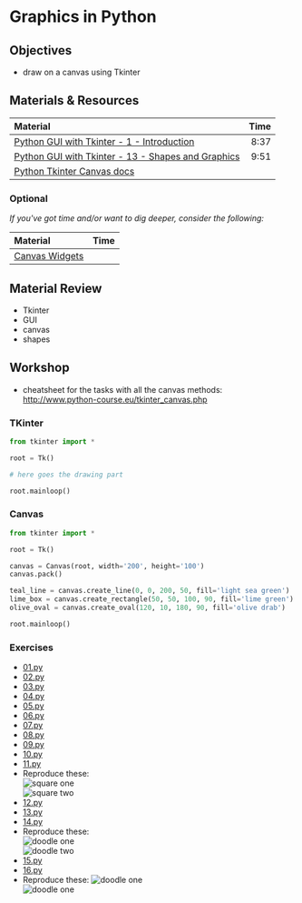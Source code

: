 # Graphics in Python

## Objectives
* draw on a canvas using Tkinter

## Materials & Resources
| Material | Time |
|:---------|-----:|
| [Python GUI with Tkinter - 1 - Introduction](https://www.youtube.com/watch?v=RJB1Ek2Ko_Y&index=1&list=PL6gx4Cwl9DGBwibXFtPtflztSNPGuIB_d) | 8:37 |
| [Python GUI with Tkinter - 13 - Shapes and Graphics](https://www.youtube.com/watch?v=O12aT42okYE&list=PL6gx4Cwl9DGBwibXFtPtflztSNPGuIB_d&index=13) | 9:51 |
| [Python Tkinter Canvas docs](http://www.tutorialspoint.com/python/tk_canvas.htm) | |

### Optional
*If you've got time and/or want to dig deeper, consider the following:*

| Material | Time |
|:---------|-----:|
| [Canvas Widgets](http://www.python-course.eu/tkinter_canvas.php) | |

## Material Review
 - Tkinter
 - GUI
 - canvas
 - shapes


## Workshop
* cheatsheet for the tasks with all the canvas methods: http://www.python-course.eu/tkinter_canvas.php

### TKinter
```python
from tkinter import *

root = Tk()

# here goes the drawing part

root.mainloop()

```

### Canvas
```python
from tkinter import *

root = Tk()

canvas = Canvas(root, width='200', height='100')
canvas.pack()

teal_line = canvas.create_line(0, 0, 200, 50, fill='light sea green')
lime_box = canvas.create_rectangle(50, 50, 100, 90, fill='lime green')
olive_oval = canvas.create_oval(120, 10, 180, 90, fill='olive drab')

root.mainloop()
```

### Exercises

- [01.py](workshop/01.py)
- [02.py](workshop/02.py)
- [03.py](workshop/03.py)
- [04.py](workshop/04.py)
- [05.py](workshop/05.py)
- [06.py](workshop/06.py)
- [07.py](workshop/07.py)
- [08.py](workshop/08.py)
- [09.py](workshop/09.py)
- [10.py](workshop/10.py)
- [11.py](workshop/11.py)
- Reproduce these:   
![square one](workshop/r3.png)   
![square two](workshop/r4.png)   
- [12.py](workshop/12.py)
- [13.py](workshop/13.py)
- [14.py](workshop/14.py)
- Reproduce these:   
![doodle one](workshop/r1.png)   
![doodle two](workshop/r2.png)   
- [15.py](workshop/15.py)
- [16.py](workshop/16.py)
- Reproduce these:
![doodle one](workshop/r5.png)   
![doodle one](workshop/r6.gif)   
